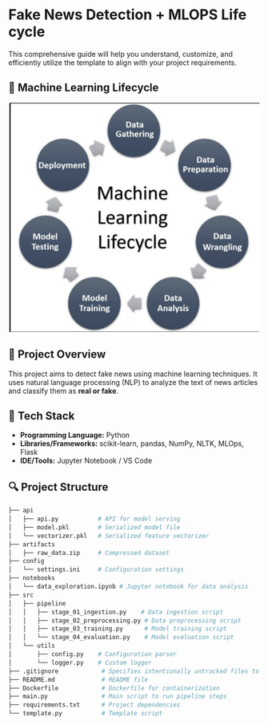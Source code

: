 # Fake News Detection + MLOPS Life cycle
This comprehensive guide will help you understand, customize, and efficiently utilize the template to align with your project requirements.

## 🧠 Machine Learning Lifecycle

<div align="center">
  <img src="artifacts/ML_Lifecycle.png" alt="ML Lifecycle" width="500"/>
</div>

## 📌 Project Overview
This project aims to detect fake news using machine learning techniques. It uses natural language processing (NLP) to analyze the text of news articles and classify them as **real or fake**.

## 🧪 Tech Stack
- **Programming Language:** Python
- **Libraries/Frameworks:** scikit-learn, pandas, NumPy, NLTK, MLOps, Flask
- **IDE/Tools:** Jupyter Notebook / VS Code


## 🔍 Project Structure


``` bash
├── api
│   ├── api.py           # API for model serving
│   ├── model.pkl        # Serialized model file
│   └── vectorizer.pkl   # Serialized feature vectorizer
├── artifacts
│   ├── raw_data.zip     # Compressed dataset
├── config
│   └── settings.ini     # Configuration settings
├── notebooks
│   └── data_exploration.ipynb # Jupyter notebook for data analysis
├── src
│   ├── pipeline
│   │   ├── stage_01_ingestion.py    # Data ingestion script
│   │   ├── stage_02_preprocessing.py # Data preprocessing script
│   │   ├── stage_03_training.py      # Model training script
│   │   └── stage_04_evaluation.py    # Model evaluation script
│   └── utils
│       ├── config.py    # Configuration parser
│       └── logger.py    # Custom logger
├── .gitignore            # Specifies intentionally untracked files to ignore
├── README.md             # README file
├── Dockerfile            # Dockerfile for containerization
├── main.py               # Main script to run pipeline steps
├── requirements.txt      # Project dependencies
└── template.py           # Template script
